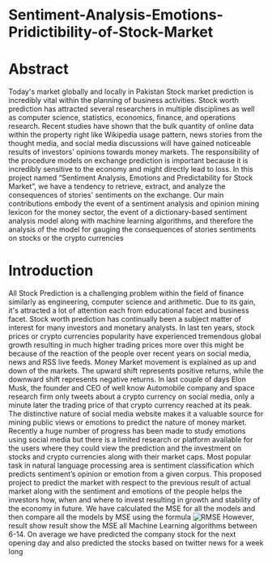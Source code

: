 # Sentiment-Analysis-Emotions-Pridictibility-of-Stock-Market
# Abstract
Today's market globally and locally in Pakistan Stock market prediction is incredibly vital within 
the planning of business activities. Stock worth prediction has attracted several researchers in 
multiple disciplines as well as computer science, statistics, economics, finance, and operations 
research. Recent studies have shown that the bulk quantity of online data within the property right 
like Wikipedia usage pattern, news stories from the thought media, and social media discussions 
will have gained noticeable results of investors' opinions towards money markets. The 
responsibility of the procedure models on exchange prediction is important because it is incredibly 
sensitive to the economy and might directly lead to loss. In this project named “Sentiment 
Analysis, Emotions and Predictability for Stock Market”, we have a tendency to retrieve, extract, 
and analyze the consequences of stories' sentiments on the exchange. Our main contributions 
embody the event of a sentiment analysis and opinion mining lexicon for the money sector, the 
event of a dictionary-based sentiment analysis model along with machine learning algorithms, and 
therefore the analysis of the model for gauging the consequences of stories sentiments on stocks 
or the crypto currencies
# Introduction
All Stock Prediction is a challenging problem within the field of finance similarly as engineering, 
computer science and arithmetic. Due to its gain, it's attracted a lot of attention each 
from educational facet and business facet. Stock worth prediction has continually been a subject 
matter of interest for many investors and monetary analysts.
In last ten years, stock prices or crypto currencies popularity have experienced tremendous global 
growth resulting in much higher trading prices more over this might be because of the reaction of 
the people over recent years on social media, news and RSS live feeds. Money Market movement 
is explained as up and down of the markets. The upward shift represents positive returns, while 
the downward shift represents negative returns. In last couple of days Elon Musk, the founder and 
CEO of well know Automobile company and space research firm only tweets about a crypto 
currency on social media, only a minute later the trading price of that crypto currency reached at 
its peak. The distinctive nature of social media website makes it a valuable source for mining 
public views or emotions to predict the nature of money market. Recently a huge number of 
progress has been made to study emotions using social media but there is a limited research or 
platform available for the users where they could view the prediction and the investment on stocks 
and crypto currencies along with their market caps.
Most popular task in natural language processing area is sentiment classification which predicts 
sentiment’s opinion or emotion from a given corpus. This proposed project to predict the market 
with respect to the previous result of actual market along with the sentiment and emotions of the 
people helps the investors how, when and where to invest resulting in growth and stability of the 
economy in future. 
We have calculated the MSE for all the models and then compare all the models by MSE using 
the formula
![RMSE ](/Sentiment-Analysis-Emotions-Pridictibility-of-Stock-Market/DocumentImage/rmse.png?raw=true "Round Mean Square Error Formula")
However, result show result show the MSE all Machine Learning algorithms between 6-14. On 
average we have predicted the company stock for the next opening day and also predicted the 
stocks based on twitter news for a week long